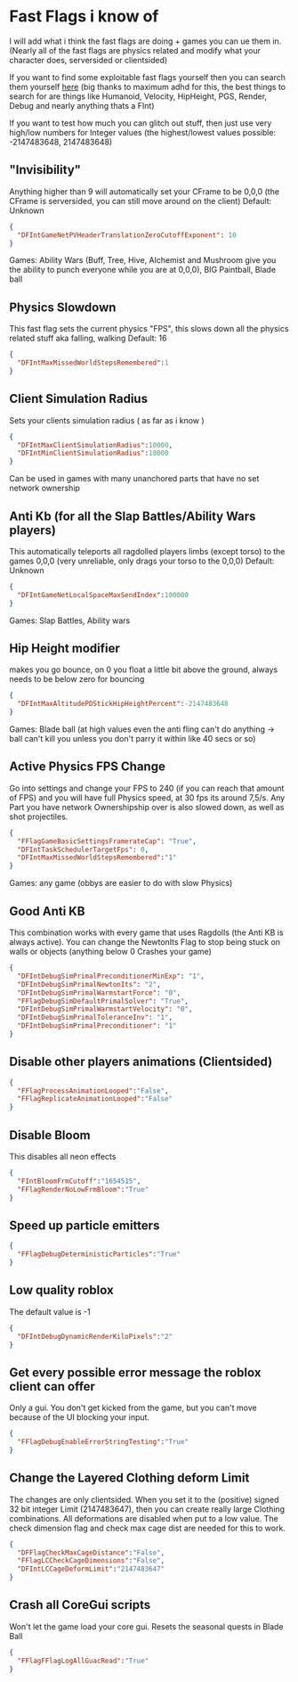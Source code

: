 # Fast Flags i know of
I will add what i think the fast flags are doing + games you can ue them in. (Nearly all of the fast flags are physics related and modify what your character does, serversided or clientsided)

If you want to find some exploitable fast flags yourself then you can search them yourself [here](https://raw.githubusercontent.com/MaximumADHD/Roblox-Client-Tracker/roblox/FVariables.txt) (big thanks to maximum adhd for this, the best things to search for are things like Humanoid, Velocity, HipHeight, PGS, Render, Debug and nearly anything thats a FInt)

If you want to test how much you can glitch out stuff, then just use very high/low numbers for Integer values (the highest/lowest values possible: -2147483648, 2147483648)

## "Invisibility" 
Anything higher than 9 will automatically set your CFrame to be 0,0,0 (the CFrame is serversided, you can still move around on the client)
Default: Unknown 

```Json
{
  "DFIntGameNetPVHeaderTranslationZeroCutoffExponent": 10
}
```   

Games: Ability Wars (Buff, Tree, Hive, Alchemist and Mushroom give you the ability to punch everyone while you are at 0,0,0), BIG Paintball, Blade ball 

## Physics Slowdown
This fast flag sets the current physics "FPS", this slows down all the physics related stuff aka falling, walking
Default: 16

```Json
{
  "DFIntMaxMissedWorldStepsRemembered":1
}
```


## Client Simulation Radius
Sets your clients simulation radius ( as far as i know )

```Json
{
  "DFIntMaxClientSimulationRadius":10000,
  "DFIntMinClientSimulationRadius":10000
}
```

Can be used in games with many unanchored parts that have no set network ownership

## Anti Kb (for all the Slap Battles/Ability Wars players)
This automatically teleports all ragdolled players limbs (except torso) to the games 0,0,0 (very unreliable, only drags your torso to the 0,0,0)
Default: Unknown

```Json
{
  "DFIntGameNetLocalSpaceMaxSendIndex":100000
}
```

Games: Slap Battles, Ability wars

## Hip Height modifier
makes you go bounce, on 0 you float a little bit above the ground, always needs to be below zero for bouncing

```Json
{
  "DFIntMaxAltitudePDStickHipHeightPercent":-2147483648
}
```

Games: Blade ball (at high values even the anti fling can't do anything -> ball can't kill you unless you don't parry it within like 40 secs or so)

## Active Physics FPS Change
Go into settings  and change your FPS to 240 (if you can reach that amount of FPS) and you will have full Physics speed, at 30 fps its around 7,5/s. Any Part you have network Ownershipship over is also slowed down, as well as shot projectiles.

```Json
{
  "FFlagGameBasicSettingsFramerateCap": "True",
  "DFIntTaskSchedulerTargetFps": 0,
  "DFIntMaxMissedWorldStepsRemembered":"1"
}
```

Games: any game (obbys are easier to do with slow Physics)

## Good Anti KB
This combination works with every game that uses Ragdolls (the Anti KB is always active). You can change the NewtonIts Flag to stop being stuck on walls or objects (anything below 0 Crashes your game)

```Json
{
  "DFIntDebugSimPrimalPreconditionerMinExp": "1",
  "DFIntDebugSimPrimalNewtonIts": "2",
  "DFIntDebugSimPrimalWarmstartForce": "0",
  "FFlagDebugSimDefaultPrimalSolver": "True",
  "DFIntDebugSimPrimalWarmstartVelocity": "0",
  "DFIntDebugSimPrimalToleranceInv": "1",
  "DFIntDebugSimPrimalPreconditioner": "1"
}
```

## Disable other players animations (Clientsided)

```Json
{
  "FFlagProcessAnimationLooped":"False",
  "FFlagReplicateAnimationLooped":"False"
}
```

## Disable Bloom
This disables all neon effects
```Json
{
  "FIntBloomFrmCutoff":"1654515",
  "FFlagRenderNoLowFrmBloom":"True"
}
```
## Speed up particle emitters

```Json
{
  "FFlagDebugDeterministicParticles":"True"
}
```
## Low quality roblox
The default value is -1
```Json
{
  "DFIntDebugDynamicRenderKiloPixels":"2"
}
```
## Get every possible error message the roblox client can offer
Only a gui. You don't get kicked from the game, but you can't move because of the UI blocking your input.
```Json
{
  "FFlagDebugEnableErrorStringTesting":"True"
}
```
## Change the Layered Clothing deform Limit
The changes are only clientsided. When you set it to the (positive) signed 32 bit integer Limit (2147483647), then you can create really large Clothing combinations. 
All deformations are disabled when put to a low value. The check dimension flag and check max cage dist are needed for this to work.
```Json
{
  "DFFlagCheckMaxCageDistance":"False",
  "FFlagLCCheckCageDimensions":"False",
  "DFIntLCCageDeformLimit":"2147483647"
}
```
## Crash all CoreGui scripts
Won't let the game load your core gui. Resets the seasonal quests in Blade Ball
```Json
{
  "FFlagFFlagLogAllGuacRead":"True"
}
